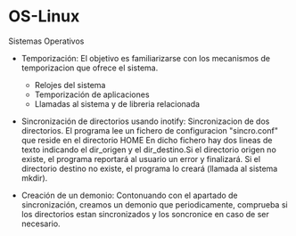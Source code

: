 # OS-Linux
Sistemas Operativos

- Temporización:
  El objetivo es familiarizarse con los mecanismos de temporizacion que ofrece el sistema. 
  - Relojes del sistema
  - Temporización de aplicaciones
  - Llamadas al sistema y de libreria relacionada
 
- Sincronización de directorios usando inotify:
  Sincronizacion de dos directorios. El programa lee un fichero de configuracion "sincro.conf" que reside en el directorio HOME
  En dicho fichero hay dos lineas de texto indicando el dir_origen y el dir_destino.Si el directorio origen no existe,
  el programa reportará al usuario un error y finalizará. Si el directorio destino no existe, el programa lo creará (llamada al sistema mkdir).

-  Creación de un demonio:
  Contonuando con el apartado de sincronización, creamos un demonio que periodicamente, comprueba si los directorios estan sincronizados 
  y los soncronice en caso de ser necesario.
  
  
